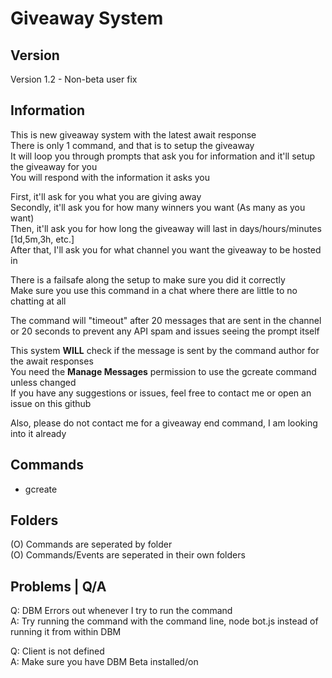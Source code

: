 # Giveaway System

## Version
Version 1.2 - Non-beta user fix

## Information
This is new giveaway system with the latest await response  
There is only 1 command, and that is to setup the giveaway  
It will loop you through prompts that ask you for information and it'll setup the giveaway for you  
You will respond with the information it asks you  

First, it'll ask for you what you are giving away  
Secondly, it'll ask you for how many winners you want (As many as you want)  
Then, it'll ask you for how long the giveaway will last in days/hours/minutes [1d,5m,3h, etc.]  
After that, I'll ask you for what channel you want the giveaway to be hosted in  

There is a failsafe along the setup to make sure you did it correctly  
Make sure you use this command in a chat where there are little to no chatting at all  

The command will "timeout" after 20 messages that are sent in the channel or 20 seconds to prevent any API spam and issues seeing the prompt itself

This system **WILL** check if the message is sent by the command author for the await responses  
You need the **Manage Messages** permission to use the gcreate command unless changed  
If you have any suggestions or issues, feel free to contact me or open an issue on this github  

Also, please do not contact me for a giveaway end command, I am looking into it already

## Commands
 - gcreate

## Folders
(O) Commands are seperated by folder  
(O) Commands/Events are seperated in their own folders  

## Problems | Q/A

Q: DBM Errors out whenever I try to run the command  
A: Try running the command with the command line, node bot.js instead of running it from within DBM

Q: Client is not defined  
A: Make sure you have DBM Beta installed/on  


